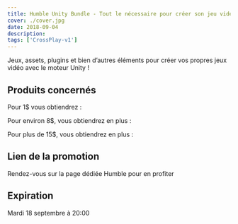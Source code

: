 ```yaml
---
title: Humble Unity Bundle - Tout le nécessaire pour créer son jeu vidéo !
cover: ./cover.jpg
date: 2018-09-04
description: 
tags: ['CrossPlay-v1']
---
```

Jeux, assets, plugins et bien d’autres éléments pour créer vos propres jeux vidéo avec le moteur Unity !

## Produits concernés
Pour 1$ vous obtiendrez :

Pour environ 8$, vous obtiendrez en plus :

Pour plus de 15$, vous obtiendrez en plus :

## Lien de la promotion
Rendez-vous sur la page dédiée Humble pour en profiter

## Expiration
Mardi 18 septembre à 20:00

